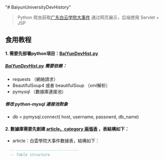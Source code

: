 "# BaiyunUniversityDevHistory" 

> Python 爬虫获取[广东白云学院大事件](http://www.baiyunu.edu.cn/html/cn/2019dsj/) 通过网页展示，后端使用 Servlet + JSP

## 食用教程

#### 1.	需要先部署python項目：[BaiYunDevHist.py](https://github.com/HuaiAnGG/BaiyunUniversityDevHistory/blob/master/resource/baiyun.py)

##### [BaiYunDevHist.py](https://github.com/HuaiAnGG/BaiyunUniversityDevHistory/blob/master/resource/baiyun.py) 需要依赖：

- requests	（網絡請求）
- BeautifulSoup4 或者 beautifulSoup  （xml解析）
- pymysql  （數據庫連接池）
##### 修改 python-mysql 連接池對象
- db = pymysql.connect( host, username, passowrd, db_name)
#### 2. 數據庫需要先創建 [article、category 兩張表](https://github.com/HuaiAnGG/BaiyunUniversityDevHistory/blob/master/resource/db_baiyun.sql) ，表結構如下：
- article：白雲學院大事件數據表，結構如下：
```sql
  -- ----------------------------
  -- Table structure 
